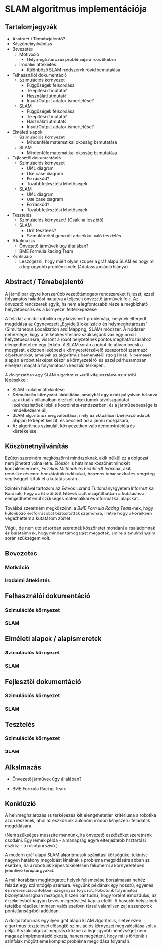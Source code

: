 # SLAM algoritmus implementációja

## Tartalomjegyzék

- Abstract / Témabejelentő?
- Köszönetnyilvánítás
- Bevezetés
  - Motiváció
    - Helymeghatározás problémája a robotikában
  - Irodalmi áttekintés
    - Különböző SLAM módszerek rövid bemutatása
- Felhasználói dokumentáció
  - Szimulációs környezet
    - Függőségek felsorolása
    - Telepítési útmutató?
    - Használati útmutató
    - Input/Output adatok ismertetése?
  - SLAM
    - Függőségek felsorolása
    - Telepítési útmutató?
    - Használati útmutató
    - Input/Output adatok ismertetése?
- Elméleti alapok
  - Szimulációs környezet
    - Mindenféle matematikai okosság bemutatása
  - SLAM
    - Mindenféle matematikai okosság bemutatása
- Fejlesztői dokumentáció
  - Szimulációs környezet
    - UML diagram
    - Use case diagram
    - Forráskód?
    - Továbbfejlesztési lehetőségek
  - SLAM
    - UML diagram
    - Use case diagram
    - Forráskód?
    - Továbbfejlesztési lehetőségek
- Tesztelés
  - Szimulációs környezet? (Csak ha lesz idő)
  - SLAM
    - Unit tesztelés?
    - Szimulátorból generált adatokkal való tesztelés
- Alkalmazás
  - Önvezető járművek úgy általában?
  - BME Formula Racing Team
- Konklúzió
  - Leszögezni, hogy miért olyan szuper a gráf alapú SLAM és hogy mi a legnagyobb probléma vele (Adatasszociáció hiánya)

## Abstract / Témabejelentő

A járműipar egyre korszerűbb vezetőtámogató rendszereket fejleszt, ezzel folyamatos haladást mutatva a teljesen önvezető járművek felé. Az önvezető rendszerek egyik, ha nem a legfontosabb része a megbízható helyzetbecslés és a környezet feltérképezése.

A feladat a mobil robotika egy közismert problémája, melynek elterjedt megoldása az úgynevezett „Egyidejű lokalizáció és helymeghatározás” (Simultaneous Localization and Mapping, SLAM) módszer. A módszer nehézsége, hogy a térképkészítéshez szükségünk van egy precíz helyzetbecslésre, viszont a robot helyzetének pontos meghatározásához elengedhetetlen egy térkép. A SLAM során a robot iteratívan becsli a mozgását, eközben leképezi a környezetérzékelő szenzorból származó objektumokat, amelyek az algoritmus bemenetéül szolgálnak. A bemenet alapján a robot térképet készít a környezetéről és ezzel párhuzamosan elhelyezi magát a folyamatosan készülő térképen.

A dolgozatban egy SLAM algoritmus kerül kifejlesztésre az alábbi lépésekkel:
- SLAM irodalmi áttekintése;
- Szimulációs környezet kialakítása, amelyből egy adott pályaíven haladva az aktuális pillanatban érzékelt objektumok távolságadatai lekérdezhetőek lokális koordináta-rendszerben, és a jármű sebessége is rendelkezésre áll;
- SLAM algoritmus megvalósítása, mely az aktuálisan beérkező adatok alapján térképet készít, és becslést ad a jármű mozgására;
- Az algoritmus szimulált környezetben való demonstrációja és kiértékelése.

## Köszönetnyilvánítás

Ezúton szeretném megköszönni mindazoknak, akik nélkül ez a dolgozat nem jöhetett volna létre. Először is hatalmas köszönet mindkét konzulensemnek, *Fazekas Máténak* és *Eichhardt Ivánnak*, akik rendelkezésemre bocsátották tudásukat, hasznos tanácsokkal és rengeteg segítséggel láttak el a kutatás során.

Szintén hálával tartozom az Eötvös Loránd Tudományegyetem Informatikai Karának, hogy az itt eltöltött félévek alatt elsajátíthattam a kutatáshoz elengedhetetlenül szükséges matematikai és informatikai alapokat.

Továbbá szeretném megköszönni a *BME Formula Racing Team*-nek, hogy különböző erőforrásokat biztosítottak számomra, illetve hogy a köreikben végezhettem a kutatásom zömét.

Végül, de nem utolsósorban szeretnék köszönetet mondani a családomnak és barátaimnak, hogy minden támogatást megadtak, amire a tanulmányaim során szükségem volt.

## Bevezetés

### Motiváció

### Irodalmi áttekintés

## Felhasználói dokumentáció

### Szimulációs környezet

### SLAM

## Elméleti alapok / alapismeretek

### Szimulációs környezet

### SLAM

## Fejlesztői dokumentáció

### Szimulációs környezet

### SLAM

## Tesztelés

### Szimulációs környezet

### SLAM

## Alkalmazás

- Önvezető járművek úgy általában?

- BME Formula Racing Team

## Konklúzió

A helymeghatározás és térképezés két elengehetetlen kritériuma a robotika azon részének, ahol az eszközünk autonóm módon kényszerül feladatok megoldására.

(Nem szükséges messzire mennünk, ha önvezető eszközöket szeretnénk csodálni. Egy remek példa - a manapság egyre elterjedtebb háztartási eszköz - a robotporszívó.)

A modern gráf alapú SLAM algoritmusok számítási költségüket tekintve nagyon hatékony megoldást kínálnak a probléma megoldására abban az esetben, ha a robotunk képes tökéletesen felismerni a környezetében jelenlévő tereptárgyakat.

A már korábban meglátogatott helyek felismerése borzalmasan nehéz feladat egy számítógép számára. Vegyünk példának egy hosszú, egyenes és referenciapontokban szegényes folyosót. Robotunk folyamatos bizonytalanságban mozogna, hiszen bár tudná, hogy történt elmozdulás, az érzékelésből nagyon kevés megerősítést kapna efelől. A hasonló helyszínek tetejébe ráadásul minden valós esetben társul valamilyen zaj a szenzorok pontatlanságából adódóan.

A dolgozatomnak egy ilyen gráf alapú SLAM algoritmus, illetve ezen algoritmus tesztelését elősegítő szimulációs környezet megvalósítása volt a célja. A szakdolgozat megírása közben a legnagyobb nehézséget nem maga az implementáció okozta, hanem megérteni, hogy mi is történik a színfalak mögött eme komplex probléma megoldása folyamán.

